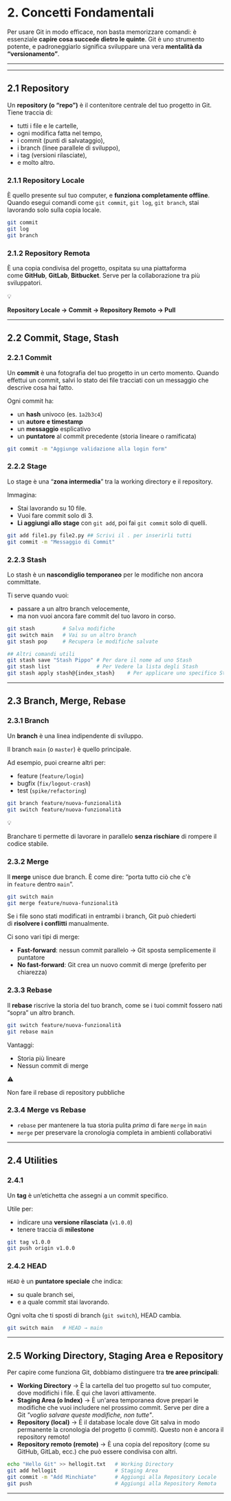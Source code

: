 # 2. Concetti Fondamentali

Per usare Git in modo efficace, non basta memorizzare comandi: è essenziale **capire cosa succede dietro le quinte**. Git è uno strumento potente, e padroneggiarlo significa sviluppare una vera **mentalità da “versionamento”**.

---

---

## 2.1 Repository

Un **repository (o “repo”)** è il contenitore centrale del tuo progetto in Git. Tiene traccia di:

- tutti i file e le cartelle,
- ogni modifica fatta nel tempo,
- i commit (punti di salvataggio),
- i branch (linee parallele di sviluppo),
- i tag (versioni rilasciate),
- e molto altro.

### 2.1.1 Repository Locale

È quello presente sul tuo computer, e **funziona completamente offline**. Quando esegui comandi come `git commit`, `git log`, `git branch`, stai lavorando solo sulla copia locale.

```bash
git commit
git log
git branch
```

### 2.1.2 Repository Remota

È una copia condivisa del progetto, ospitata su una piattaforma come **GitHub**, **GitLab**, **Bitbucket**. Serve per la collaborazione tra più sviluppatori.

<aside>
💡

**Repository Locale → Commit → Repository Remoto → Pull** 

</aside>

---

## 2.2 Commit, Stage, Stash

### 2.2.1 Commit

Un **commit** è una fotografia del tuo progetto in un certo momento. Quando effettui un commit, salvi lo stato dei file tracciati con un messaggio che descrive cosa hai fatto.

Ogni commit ha:

- un **hash** univoco (es. `1a2b3c4`)
- un **autore e timestamp**
- un **messaggio** esplicativo
- un **puntatore** al commit precedente (storia lineare o ramificata)

```bash
git commit -m "Aggiunge validazione alla login form"
```

### 2.2.2 Stage

Lo stage è una “**zona intermedia**” tra la working directory e il repository.

Immagina:

- Stai lavorando su 10 file.
- Vuoi fare commit solo di 3.
- **Li aggiungi allo stage** con `git add`, poi fai `git commit` solo di quelli.

```bash
git add file1.py file2.py ## Scrivi il . per inserirli tutti
git commit -m "Messaggio di Commit"
```

### 2.2.3 Stash

Lo stash è un **nascondiglio temporaneo** per le modifiche non ancora committate.

Ti serve quando vuoi:

- passare a un altro branch velocemente,
- ma non vuoi ancora fare commit del tuo lavoro in corso.

```bash
git stash         # Salva modifiche
git switch main   # Vai su un altro branch
git stash pop     # Recupera le modifiche salvate

## Altri comandi utili
git stash save "Stash Pippo" # Per dare il nome ad uno Stash
git stash list               # Per Vedere la lista degli Stash
git stash apply stash@{index_stash}    # Per applicare uno specifico Stash
```

---

## 2.3 Branch, Merge, Rebase

### 2.3.1 Branch

Un **branch** è una linea indipendente di sviluppo.

Il branch `main` (o `master`) è quello principale.

Ad esempio, puoi crearne altri per:

- feature (`feature/login`)
- bugfix (`fix/logout-crash`)
- test  (`spike/refactoring`)

```bash
git branch feature/nuova-funzionalità
git switch feature/nuova-funzionalità
```

<aside>
💡

Branchare ti permette di lavorare in parallelo **senza rischiare** di rompere il codice stabile.

</aside>

### 2.3.2 Merge

Il **merge** unisce due branch. È come dire: “porta tutto ciò che c'è in `feature` dentro `main`”.

```bash
git switch main
git merge feature/nuova-funzionalità
```

Se i file sono stati modificati in entrambi i branch, Git può chiederti di **risolvere i conflitti** manualmente.

Ci sono vari tipi di merge:

- **Fast-forward**: nessun commit parallelo → Git sposta semplicemente il puntatore
- **No fast-forward**: Git crea un nuovo commit di merge (preferito per chiarezza)

### 2.3.3 Rebase

Il **rebase** riscrive la storia del tuo branch, come se i tuoi commit fossero nati “sopra” un altro branch.

```bash
git switch feature/nuova-funzionalità
git rebase main
```

Vantaggi:

- Storia più lineare
- Nessun commit di merge

<aside>
⚠️

Non fare il rebase di repository pubbliche

</aside>

### 2.3.4 Merge vs Rebase

- `rebase` per mantenere la tua storia pulita *prima* di fare `merge` in `main`
- `merge` per preservare la cronologia completa in ambienti collaborativi

---

## 2.4 Utilities

### 2.4.1

Un **tag** è un’etichetta che assegni a un commit specifico.

Utile per:

- indicare una **versione rilasciata** (`v1.0.0`)
- tenere traccia di **milestone**

```bash
git tag v1.0.0
git push origin v1.0.0
```

### 2.4.2 HEAD

`HEAD` è un **puntatore speciale** che indica:

- su quale branch sei,
- e a quale commit stai lavorando.

Ogni volta che ti sposti di branch (`git switch`), HEAD cambia.

```bash
git switch main   # HEAD → main
```

---

## 2.5 Working Directory, Staging Area e Repository

Per capire come funziona Git, dobbiamo distinguere tra **tre aree principali**:

- **Working Directory** → È la cartella del tuo progetto sul tuo computer, dove modifichi i file. È qui che lavori attivamente.
- **Staging Area (o Index)** → È un'area temporanea dove prepari le modifiche che vuoi includere nel prossimo commit. Serve per dire a Git *"voglio salvare queste modifiche, non tutte"*.
- **Repository (local)** → È il database locale dove Git salva in modo permanente la cronologia del progetto (i commit). Questo non è ancora il repository remoto!
- **Repository remoto (remote)** → È una copia del repository (come su GitHub, GitLab, ecc.) che può essere condivisa con altri.

```bash
echo "Hello Git" >> hellogit.txt   # Working Directory 
git add hellogit                   # Staging Area 
git commit -m "Add Minchiate"      # Aggiungi alla Repository Locale
git push                           # Aggiungi alla Repository Remota
```

---